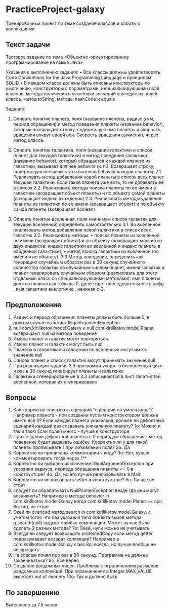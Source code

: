 # PracticeProject-galaxy

Тренировочный проект по теме создание классов и работы с коллекциями

## Текст задачи

Тестовое задание по теме «Объектно-ориентированное 
программирование на языке Java»

Указания к выполнению задания:
•	Все классы должны удовлетворять Code Conventions for the Java Programming Language и принципам SOLID
•	В каждом классе должны быть описаны конструкторы по умолчанию, конструкторы с параметрами, инициализирующими поля классов, методы получения и установки значений в каждое из полей класса, метод toString, методы hashCode и equals

Задание:
1. Описать понятие планета, поля (название планеты, радиус в км, период обращения) и метод поведения планеты (название behavior), который возвращает строку, содержащую имя планеты и скорость вращения вокруг своей оси. Скорость вращения вычислять через метод класса.

2. Описать понятие галактика, поля (название галактики и список планет для текущей галактики) и метод поведения галактики (название behavior), который обращается к каждой планете из галактики, вызывает для нее behavior из п.1. Возвращает строку, содержащую все результаты вызовов behavior каждой планеты.
2.1. Реализовать метод добавления новой планеты в список всех планет текущей галактики. Если такая планета уже есть, то не добавлять ее в список
2.2. Реализовать методы поиска планеты по ее имени в галактике (возвращает объект планеты) и по объекту самой планеты (возвращает индекс вхождения)
2.3. Реализовать методы удаления планеты из галактики по ее имени (возвращает объект) и по объекту самой планеты (возвращает boolean)

3. Описать понятие вселенная, поля (минимум список галактик для текущей вселенной) определить самостоятельно
3.1. Во вселенной реализовать метод добавления новой галактики в список всех галактик
3.2. Реализовать методы:
•	поиска планеты из вселенной по имени (возвращает объект) и по объекту (возвращает массив из двух индексов: индекс галактики во вселенной и индекс планеты в найденной галактике),
•	метод поиска галактики из вселенной (по имени и по объекту).
3.3 Метод поведение, определить как генерацию случайным образом раз в 30 секунд случайного количества галактик со случайным числом планет, имена галактик и планет генерировать случайным образом (реализовать для этого отдельный класс со специализирующими методами): имя планеты должно начинаться с буквы Р, далее идет последовательность цифр , имя галактики аналогично , начиная с G. 

## Предположения
1. Радиус и период обращения планеты должы быть больше 0, в другом случае вылетает IlligalArgumentException
2. null com.kirillkotov.model.Galaxy и null com.kirillkotov.model.Planet возвращают null из метода поведение
3. Имена планет и галатик могут повторяться. 
4. Имена планет и галактик могут быть null
5. Планеты в галактиках и галактики по вселенных могут иметь значение null
6. Список планет и список галактик могут принимать значение null
7. При реализации задания 3.3 программа уходит в бесконечный цикл и раз в 30 секунд генерирует планеты и галаткики
8. Галактики сгенерированные в 3.3 записываются в лист галатик той вселенной, которая их сгенерировала

## Вопросы
1. Как корректно описывать сценарий "сценарий по умолчанию"? Например планета - при создании пустым конструктором должна иметь все 0? Если каждая планета уникальна, должен ли дефолтный сценарий каждый раз создавать уникальную планету?
1o: Можно и так и такю Если полей много - лучше в конструкторе
2. При создании дефолтной планеты с 0 периодом обращения - метод поведение будет выдавать ошибку. Корректно ли у для такой планеты прописывать 1 при объявлении поля?
2о: Да
3. Корректно ли прописаны комментарии к коду?
3о: Нет, лучше комментироввать тогда через /**
4. Корректно ли выбрано исключение IlligalArgumentException при указании радиуса, периода обращения планеты <= 0 в конструкторе?
4о: Да, но его лучше реализовывать в Main
5. Корректно ли использовать setter в конструкторе?
5o: Лучше не стоит
6. следует ли обрабатывать NullPointerException везде где они могут возникнуть? Например в методе behavior in com.kirillkotov.model.Galaxy когда com.kirillkotov.model.Planet == null;
6о: нет, не стоит
7. Окей ли overload метод search in com.kirillkotov.model.Galaxy, c учетом тогоб что без указания типа объекта вызов метода g.search(null) выдыет ошибку компиляции. Может лучше было сделать 2 разных метода?
7о: Окей, нули можно не учитывать
8. Всегда ли следует возвращать protectedCopy если метод getter подразумевает возврат коллекции? Например в com.kirillkotov.model.Galaxy class
8о: всегда, но лучше вообще не возвращать
9. Не совсем понял про раз в 30 секунд. Программа не должна заканчиваться?
9о: Все верно
10. Создание рандомных чисел. Проблема с ограничением размеров рандомных коллекций. При ограниеченях в Integer.MAX_VALUE вылетает out of memory
10о: Так и должно быть
## По завершению
Выполнено за 7.5 часов

